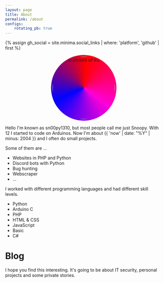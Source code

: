 ```yaml
---
layout: page
title: About
permalink: /about
configs:
    rotating_pb: true
---
```

<!-- Begin custom profile picture -->
<style>
.profile-picture {
    --size: 15em;
    --border-size: 0.75em;

    overflow: hidden;
    position: relative;

    width: var(--size);
    height: var(--size);
    border-radius: 50%;

    margin: 0 auto 1em auto;
}
.profile-picture img {
    position: absolute;
    top: calc(var(--border-size) / 2);
    left: calc(var(--border-size) / 2);

    width: calc(var(--size) - var(--border-size));
    height: calc(var(--size) - var(--border-size));
    border-radius: 50%;
}
{%- if page.configs.rotating_pb -%}
.profile-picture::after {
    content: '';
    display: block;
    z-index: -1;
    position: absolute;
    bottom: 0%;
    right: 0%;

    width: var(--size);
    height: var(--size);

    background-image: conic-gradient(rgba(255,1,1,1), rgba(255,0,215,1), rgba(0,3,255,1), rgba(255,1,1,1));
    animation: rotate-profile-picture linear 3s infinite;
}
@keyframes rotate-profile-picture {
  to { transform: rotate(360deg) }
}
@media (prefers-reduced-motion) {
    .profile-picture::after {
        animation: none;
    }
}
{%- endif -%}
</style>
{% assign gh_social = site.minima.social_links | where: 'platform', 'github' | first %}
<div class="profile-picture" title="This animation took me 4 hours">
    <a href="{{gh_social.user_url}}" target="_blank">
        <img src="{{gh_social.user_url}}.png" alt="Profile picture of me" title="Profile picture of me">
    </a>
</div>
<!-- End custom profile picture -->
Hello I'm known as sn00py1310, but most people call me just Snoopy.  
With 12 I started to code on Arduinos. Now I'm about {{ 'now' | date: "%Y" | minus: 2004 }} and I often do small projects.  

Some of them are ...
- Websites in PHP and Python
- Discord bots with Python
- Bug hunting
- Webscraper
- ...

I worked with different programming languages and had different skill levels.  
- Python
- Arduino C
- PHP
- HTML & CSS
- JavaScript
- Basic
- C#

# Blog
I hope you find this interesting. It's going to be about IT security, personal projects and some private stories.  